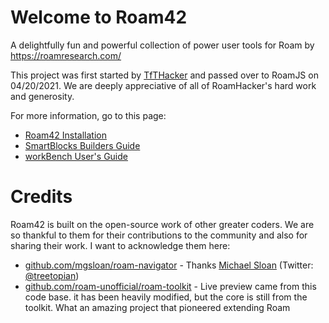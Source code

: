 # Welcome to Roam42
A delightfully fun and powerful collection of power user tools for Roam by https://roamresearch.com/

This project was first started by [TfTHacker](https://twitter.com/tfthacker) and passed over to RoamJS on 04/20/2021. We are deeply appreciative of all of RoamHacker's hard work and generosity.

For more information, go to this page:

* [Roam42 Installation](https://roamjs.com/extensions/roam42)
* [SmartBlocks Builders Guide](https://roamjs.com/extensions/smartblocks)
* [workBench User's Guide](https://roamjs.com/extensions/roam42/workbench)

# Credits
Roam42 is built on the open-source work of other greater coders.
We are so thankful to them for their contributions to the community
and also for sharing their work. I want to acknowledge them here:

* [github.com/mgsloan/roam-navigator](https://github.com/mgsloan/roam-navigator) - Thanks [Michael Sloan](https://mgsloan.com) (Twitter: [@treetopian](https://twitter.com/treetopian))
* [github.com/roam-unofficial/roam-toolkit](https://github.com/roam-unofficial/roam-toolkit) - Live preview came from this code base. it has been heavily modified, but the core is still from the toolkit. What an amazing project that pioneered extending Roam

